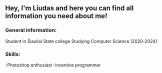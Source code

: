 ## Hey, I'm Liudas and here you can find all information you need about me!


### General information:

Student in Šiauliai State college
Studying Computer Science (2020-2024)

### Skills:

-Photoshop enthusiast
-Inventive programmer

###
